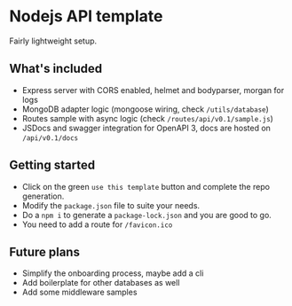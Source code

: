 # Nodejs API template

Fairly lightweight setup.

## What's included

- Express server with CORS enabled, helmet and bodyparser, morgan for logs
- MongoDB adapter logic (mongoose wiring, check `/utils/database`)
- Routes sample with async logic (check `/routes/api/v0.1/sample.js`)
- JSDocs and swagger integration for OpenAPI 3, docs are hosted on `/api/v0.1/docs`

## Getting started

- Click on the green `use this template` button and complete the repo generation.
- Modify the `package.json` file to suite your needs.
- Do a `npm i` to generate a `package-lock.json` and you are good to go.
- You need to add a route for `/favicon.ico`

## Future plans

- Simplify the onboarding process, maybe add a cli
- Add boilerplate for other databases as well
- Add some middleware samples
